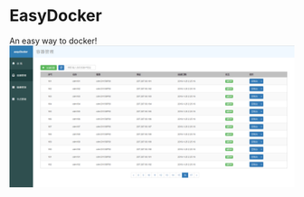 # EasyDocker
An easy way to docker!
![image](https://raw.githubusercontent.com/leewill1120/easydocker/master/frontend/easydocker.PNG)
